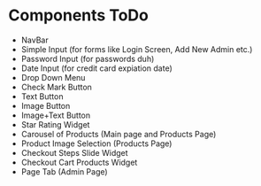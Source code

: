 # Components ToDo

- NavBar
- Simple Input (for forms like Login Screen, Add New Admin etc.)
- Password Input (for passwords duh)
- Date Input (for credit card expiation date)
- Drop Down Menu
- Check Mark Button 
- Text Button
- Image Button
- Image+Text Button
- Star Rating Widget
- Carousel of Products (Main page and Products Page)
- Product Image Selection (Products Page)
- Checkout Steps Slide Widget
- Checkout Cart Products Widget
- Page Tab (Admin Page)
